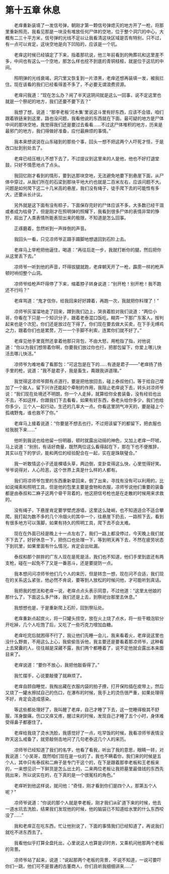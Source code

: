 # 第十五章 休息


　　老痒重新装填了一发信号弹，朝刚才第一颗信号弹熄灭的地方开了一枪，将那里重新照亮，我看见那是一块没有堆放任何尸体的空地，位于整个洞穴的中心，大概有二三十平方米，信号弹的光线不足以让我看清这块区域是否有特别，只不过，有一点可以肯定，这块空地是向下凹陷的，应该是一个坑。

　　老痒这时候已经镇定了下来，指着那坑说，他三年前看到的殉葬坑和这里差不多，中间也有这么一个空地，那怎么样也挖不到底的青铜枝桠，就是位于这坑的中间。

　　照明弹的光线衰竭，洞穴里又恢复到一片漆黑，老痒还想再装填一发，被我拦住。现在该看的我们已经看得差不多了，不必要无谓浪费资源。

　　老痒问我道：“现在怎么办？闹了半天这阴间就是这么一回事，说不定这里也就是一个祭祀的地方，我们还要不要下去？”

　　我想了想，说道：“那李老板‘河木集’里说这斗里有好东西，应该不会错，咱们跟着铁链来到这里，路也没问题，我看他说的东西就在下面。最可疑的地方是尸体中间的那块空地，我觉得我们还是要过去看看……不过这尸体堆积的地方，历来是最邪门的地方，我们得做好准备，应付最麻烦的事情。”

　　我本来想说说在山东碰到的那些个事，回头一想不把这两个人吓死才怪，于是改口扯到别处去了。

　　老痒已经压根儿不想下去了，不过提议到这里来的人是他，他也不好打退堂鼓，只好不情愿地点了点头。

　　我回忆刚才看到的情形，要到达那块空地，无法避免地要下到悬崖下面，从尸体中穿过，从我们所在的石梁到那块平地大约也就是二百米左右，应该问题不大。问题是如何爬下这二十几米高的悬崖，我们没有绳子，徒手爬下去的可能性有多大，还要从长计议。

　　另外就是这下面有没有粽子，下面保存完好的尸体应该不多，大多数已经干涸或者成为枯骨了，但是刚才在照明弹的照耀下，我看到很多尸体的表情非常的狰狞，超出了人类表情所能表现出来的极限，不知道是怎么回事。

　　正琢磨着，忽然听到一声摔倒的声音。

　　我回头一看，只见凉师爷正蹑手蹑脚地想退回到石阶上去。

　　老痒马上举枪把他逼住，喝道：“再往后走一步，我就打断你的腿，然后把你从这里丢下去。”

　　凉师爷一听到他的声音，吓得拔腿就跑，老痒朝天开了一枪，霹雳一样的枪声顿时响彻整个山洞。

　　凉师爷给枪声吓得停了下来，缩着脖子转身说道：“别开枪！别开枪！我不跑还不行吗？”

　　老痒骂道：“鬼才信你，给我回来好好蹲着，再跑一次，我就把你料理了！”

　　凉师爷灰溜溜地走了回来，蹲到我们边上，哭丧着脸对我们说道：“两位小哥，你看在下只是一个知识分子，跟着老泰混口饭吃，糊弄一下那广东客人，按判起来也是个次犯，你们还是放过在下得了。你们现在要去做大买卖，在下手无缚鸡之力，跟着你们也是累赘，万一一个手脚不利索，连累你们就不好了。”

　　老痒见他手里竟然还拿着他那只背包，不由大怒，用枪指了指，对他说道：“你以为我们想带着你啊，你要我们放过你也行，把那包留下，你爱上哪儿快活去哪儿快活。”

　　凉师爷为难地看了看那包：“可这包是在下的……有道是君子——”老痒扬了扬手里的枪，说道：“我不是君子，我是畜生，甭跟我讲道理。”

　　我觉得这凉师爷颇有点道行，要是把他放回去，碰上泰叔他们，等于给自己增加了一个敌人，留下兴许还能起个牵制的作用，我阻止老痒说下去，转头对凉师爷说：“我们现在处境还不明朗，你一个人走掉，就算给你全套装备，没有经验也出不去，不如这样，你跟我们下去看看，如果有好东西，泰老头给你多少，我们也给你多少，三个人一起行动，生还的几率大一点。你看这里阴气冲天的，要是碰上个孤魂野鬼，谁也救不了你。”

　　老痒马上接着说道：“你要是不想去也行，不过把该留下的都留下，把衣服也给我脱下来……”

　　他听到我说也给他留一份明器，顿时就露出动摇的神色，又加上老痒一吓唬，马上说道：“别别，有话好商量，既然两位这么看得起在下，那在下也不便推辞，其实以在下的学识，能和两位的经验配合在一起，实在是珠联璧合。”

　　我一听敢情这小子还是棵墙头草，两边倒，变卦变得这么快，心里觉得好笑。爷爷说得对，人心险恶，这个世界上真是什么样的人都有。

　　我们将凉师爷包里的东西重新拿回来，倒了出来，寻找有没有可以利用的，比如说绳索和照明工具，但是他的包里主要是食物和衣服，凉师爷说他们重要的装备都是由泰叔和二麻子这两个骨干背着的，他这把信号枪也是在走散的时候用来求救的。

　　没有绳子，下悬崖肯定要学壁虎游墙，这里这么陡峭，也不知道适合不适合攀爬。我打起为数不多的几个冷烟火的其中一个，往悬崖下扔去，一路照下去，看到有很多地方可以落脚，如果有持久的照明工具，爬下去不会太难。

　　现在在外面已经是晚上十一点左右了，我们一路上都没停过，今天晚上我们就不下去了，好好休息一下，把伤口也处理一下，等到明天再下去，不然在疲劳状态下到坑里，如果里面有什么情况，肯定会出纰漏。

　　泰叔和那个胖胖的广东人现在是死是活，我们也不知道，他们手里到底还有两支枪，碰在一起免不了又是一番恶斗，还是要提防一点。

　　我本想问问凉师爷他们几个人的来历，但是转念一想，现在问不合适，我们现在的关系这么紧张，他必然不肯说，要等到人放松的时候问他，才可能听到真话。

　　我把我的想法和老痒一说，老痒点点头表示同意，不过他道：“这里太他娘的那什么了，下面这么多尸体，我们还是上去，到祭祀台那里去休息。”

　　我想想也是，于是重新爬上石阶，回到祭坛处。

　　老痒重新点起炭火，将一只罐头捞空，放在火上烧了点水，将一些干粮泡软分开吃掉，几个人吃饱了后，又吃了一些巧克力增加血糖。

　　老痒吃完后就困得不行了，我让他们先睡一会儿，我来看着火，老痒说这里也没什么野兽，不用这么上心，我偷偷告诉他，我主要还是要看着那凉师爷，这种看上去窝囊的人，往往越是深藏不露，我们两个都睡着了，说不定他就会露出本来面目来了。

　　老痒说道：“要你不放心，我把他敲昏得了。”

　　我忙摆手，心说要敲傻了就麻烦了。

　　老痒自顾自睡觉，我掏出藏在衣服内袋的拍子撩，打开保险插在皮带上，然后又烧了一罐水擦拭自己的伤口，在瀑布的时候，我手上的烫伤很严重，如果处理得不好，肯定会造成感染。

　　等这些都处理好了，我叫醒了老痒，自己才睡了下去，这一觉睡得极其不舒服，浑身酸痛，伤口又痒又疼，醒过来的时候，发现自己才睡了五个小时，身体难受得鼻子都塞住了。

　　老痒给我烧了烫水洗脸，我感觉好了一点，吃早饭的时候，我看凉师爷表情没昨天这么戒备了，就旁敲侧击地问了几句老泰这几个人的来历。

　　凉师爷已经知道了我们的名字，他看了看我，听出了我的意思，眼睛一转，对我说道：“小吴哥，既然咱们现在是一伙的了，我也不瞒着你，我们来的时候是五个人，其中只有泰叔和二麻子是专门干这个的，在下是跟着那李老板和王老板来的，一来想见识一下鲜货是怎么出土的，二来两位老板让我把墓里最值钱的东西先挑出来，所以说实在的，在下真的是一个很冤枉的角色。”

　　老痒听到他这样说，就问他：“奇怪，刚才看到你们是四个人，那第五个人呢？”

　　凉师爷说道：“你说的那个人就是李老板，刚才我们从矿道下来的时候，他去一道水坑去洗脸，结果我们发现他的时候，他的脑袋已不知道给水里的什么东西咬没了……”

　　我和老痒正在吃东西，忙让他别说了，下面的事情我们已经知道了，再说我们就吃不进东西去了。

　　我看他似乎打算全盘托出，心里说这人也算是识时务，又乘机问他那两个老板的背景。

　　凉师爷站了起来，说道：“说起那两个老板的背景，不说不知道，一说可要吓你们一跳，他们可不是普通的古董商人，你们且听我细细讲来……”

